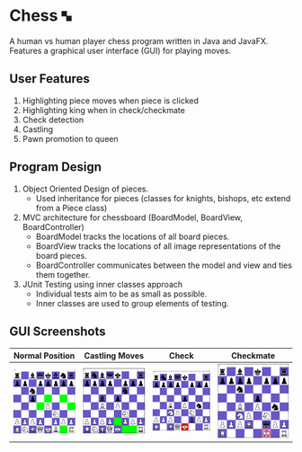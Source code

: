 # Chess 🙿

A human vs human player chess program written in Java and JavaFX. Features a graphical user interface (GUI) for playing moves.

## User Features
1. Highlighting piece moves when piece is clicked
2. Highlighting king when in check/checkmate
3. Check detection
4. Castling
5. Pawn promotion to queen

## Program Design
1. Object Oriented Design of pieces. 
    - Used inheritance for pieces (classes for knights, bishops, etc extend from a Piece class)
2. MVC architecture for chessboard (BoardModel, BoardView, BoardController)
    - BoardModel tracks the locations of all board pieces.
    - BoardView tracks the locations of all image representations of the board pieces.
    - BoardController communicates between the model and view and ties them together.
3. JUnit Testing using inner classes approach
    - Individual tests aim to be as small as possible.
    - Inner classes are used to group elements of testing.

## GUI Screenshots
| Normal Position | Castling Moves | Check | Checkmate |
| ------------- | ------------- | ------------- | ------------- |
| <img src="./images/gui_screenshot.PNG" alt="Normal Chess Position" width="250"/> | <img src="./images/gui_castling.PNG" alt="Castling" width="250"/> | <img src="./images/gui_check.PNG" alt="Check" width="250"/> | <img src="./images/gui_checkmate.PNG" alt="Checkmate" width="250"/> |

